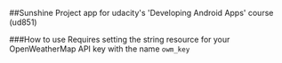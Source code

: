 ##Sunshine
Project app for udacity's 'Developing Android Apps' course (ud851)

###How to use
Requires setting the string resource for your OpenWeatherMap API key with the name `owm_key`